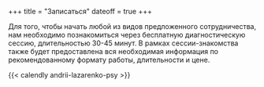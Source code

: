 +++
title = "Записаться"
dateoff = true
+++

Для того, чтобы начать любой из видов предложенного сотрудничества, нам необходимо познакомиться через бесплатную диагностическую сессию, длительностью 30-45 минут. В рамках сессии-знакомства также будет предоставлена вся необходимая информация по рекомендованному формату работы, длительности и цене.

{{< calendly andrii-lazarenko-psy >}}
